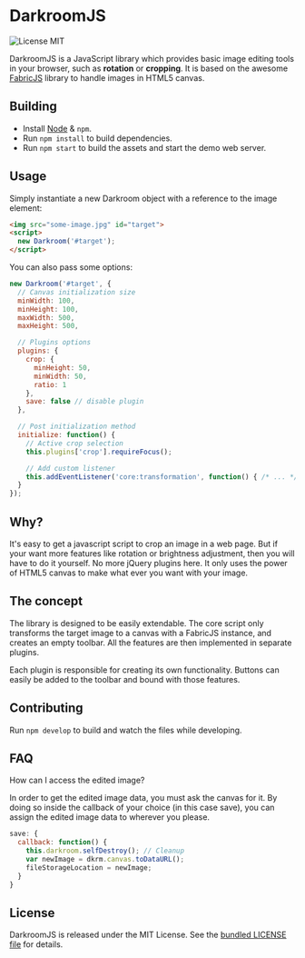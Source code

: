 # DarkroomJS

![License MIT](http://img.shields.io/badge/license-MIT-blue.svg)

DarkroomJS is a JavaScript library which provides basic image editing tools in
your browser, such as **rotation** or **cropping**. It is based on the awesome
[FabricJS](http://fabricjs.com/) library to handle images in HTML5 canvas.

## Building

- Install [Node](http://nodejs.org/) & `npm`.
- Run `npm install` to build dependencies.
- Run `npm start` to build the assets and start the demo web server.

## Usage

Simply instantiate a new Darkroom object with a reference to the image element:

```html
<img src="some-image.jpg" id="target">
<script>
  new Darkroom('#target');
</script>
```

You can also pass some options:

```javascript
new Darkroom('#target', {
  // Canvas initialization size
  minWidth: 100,
  minHeight: 100,
  maxWidth: 500,
  maxHeight: 500,

  // Plugins options
  plugins: {
    crop: {
      minHeight: 50,
      minWidth: 50,
      ratio: 1
    },
    save: false // disable plugin
  },

  // Post initialization method
  initialize: function() {
    // Active crop selection
    this.plugins['crop'].requireFocus();

    // Add custom listener
    this.addEventListener('core:transformation', function() { /* ... */ });
  }
});
```

## Why?

It's easy to get a javascript script to crop an image in a web page.
But if your want more features like rotation or brightness adjustment, then you
will have to do it yourself. No more jQuery plugins here.
It only uses the power of HTML5 canvas to make what ever you want with your image.

## The concept

The library is designed to be easily extendable. The core script only transforms
the target image to a canvas with a FabricJS instance, and creates an empty toolbar.
All the features are then implemented in separate plugins.

Each plugin is responsible for creating its own functionality.
Buttons can easily be added to the toolbar and bound with those features.

## Contributing

Run `npm develop` to build and watch the files while developing.

## FAQ

How can I access the edited image?

In order to get the edited image data, you must ask the canvas for it. By doing so inside the callback of your choice (in this case save), you can assign the edited image data to wherever you please.

```javascript
save: {
  callback: function() {
    this.darkroom.selfDestroy(); // Cleanup
    var newImage = dkrm.canvas.toDataURL();
    fileStorageLocation = newImage;
  }
}
```

## License

DarkroomJS is released under the MIT License. See the [bundled LICENSE file](LICENSE)
for details.
